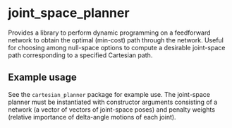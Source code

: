 # joint_space_planner

Provides a library to perform dynamic programming on a feedforward network to obtain the optimal (min-cost)
path through the network.  Useful for choosing among null-space options to compute a desirable joint-space
path corresponding to a specified Cartesian path.

## Example usage

See the `cartesian_planner` package for example use.  The joint-space planner must be instantiated with
constructor arguments consisting of a network (a vector of vectors of joint-space poses) and penalty weights
(relative importance of delta-angle motions of each joint).
